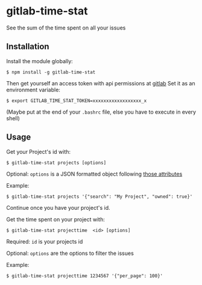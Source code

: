 # gitlab-time-stat
See the sum of the time spent on all your issues

## Installation

Install the module globally:

```
$ npm install -g gitlab-time-stat
```

Then get yourself an access token with api permissions at [gitlab](https://gitlab.com/profile/personal_access_tokens)
Set it as an environment variable:

```
$ export GITLAB_TIME_STAT_TOKEN=xxxxxxxxxxxxxxxxxx_x
```

(Maybe put at the end of your `.bashrc` file, else you have to execute in every shell)

## Usage

Get your Project's id with:

```
$ gitlab-time-stat projects [options]
```

Optional: `options` is a JSON formatted object following [those attributes](https://docs.gitlab.com/ce/api/projects.html#list-projects)

Example:

```
$ gitlab-time-stat projects '{"search": "My Project", "owned": true}'
```

Continue once you have your project's id.

Get the time spent on your project with:

```
$ gitlab-time-stat projecttime  <id> [options]
```

Required: `id` is your projects id

Optional: `options` are the options to filter the issues

Example:

```
$ gitlab-time-stat projecttime 1234567 '{"per_page": 100}'
```
